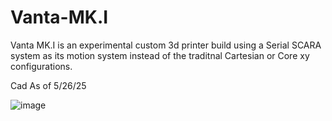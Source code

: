 # Vanta-MK.I
Vanta MK.I is an experimental custom 3d printer build using a Serial SCARA system as its motion system instead of the traditnal Cartesian or Core xy configurations.

 Cad As of 5/26/25 
 
![image](https://github.com/user-attachments/assets/8728a68a-c9be-4f26-8c93-a30539075ef6)

